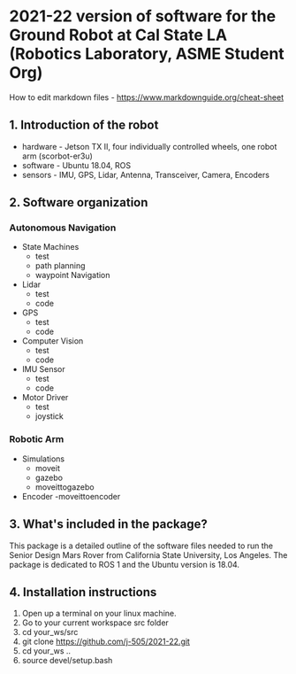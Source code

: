 # 2021-22 version of software for the Ground Robot at Cal State LA (Robotics Laboratory, ASME Student Org)
How to edit markdown files - https://www.markdownguide.org/cheat-sheet

## 1. Introduction of the robot  

- hardware - Jetson TX II, four individually controlled wheels, one robot arm (scorbot-er3u)  
- software - Ubuntu 18.04, ROS  
- sensors - IMU, GPS, Lidar, Antenna, Transceiver, Camera, Encoders

## 2. Software organization  

  ### Autonomous Navigation
  - State Machines
    - test
    - path planning
    - waypoint Navigation
  - Lidar
    - test
    - code
  - GPS
    - test
    - code
  - Computer Vision
    - test
    - code
  - IMU Sensor
    - test
    - code
  - Motor Driver
    - test
    - joystick
  ### Robotic Arm
  - Simulations
    - moveit
    - gazebo
    - moveittogazebo
  - Encoder
    -moveittoencoder
## 3. What's included in the package?

  This package is a detailed outline of the software files needed to run the Senior Design Mars Rover from California State University, Los Angeles.
  The package is dedicated to ROS 1 and the Ubuntu version is 18.04.
## 4. Installation instructions


  1. Open up a terminal on your linux machine.
  2. Go to your current workspace src folder
  3. cd your_ws/src
  4. git clone https://github.com/j-505/2021-22.git
  5. cd your_ws ..
  6. source devel/setup.bash
